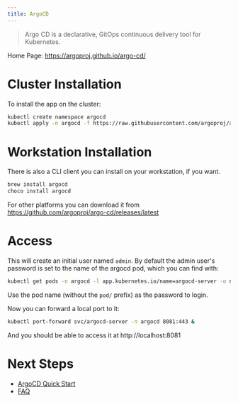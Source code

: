 ```yaml
---
title: ArgoCD
---
```


> Argo CD is a declarative, GitOps continuous delivery tool for Kubernetes.

Home Page: https://argoproj.github.io/argo-cd/

# Cluster Installation #

To install the app on the cluster:

```sh
kubectl create namespace argocd
kubectl apply -n argocd -f https://raw.githubusercontent.com/argoproj/argo-cd/stable/manifests/install.yaml
```

# Workstation Installation #

There is also a CLI client you can install on your workstation, if you want.

```sh
brew install argocd
choco install argocd
```

For other platforms you can download it from
https://github.com/argoproj/argo-cd/releases/latest

# Access #

This will create an initial user named `admin`. By default the admin user's password is set to the name of the argocd pod, which you can find with:

```sh
kubectl get pods -n argocd -l app.kubernetes.io/name=argocd-server -o name
```

Use the pod name (without the `pod/` prefix) as the password to login.

Now you can forward a local port to it:

```sh
kubectl port-forward svc/argocd-server -n argocd 8081:443 &
```

And you should be able to access it at http://localhost:8081

# Next Steps #

* [ArgoCD Quick Start](https://argoproj.github.io/argo-cd/#quick-start)
* [FAQ](https://github.com/argoproj/argo-cd/blob/master/docs/faq.md)
